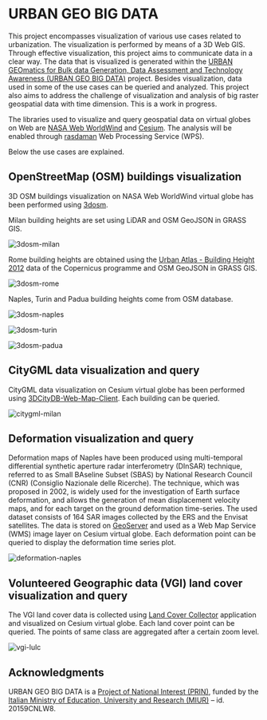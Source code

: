 # URBAN GEO BIG DATA

This project encompasses visualization of various use cases related to urbanization. The visualization is performed by means of a 3D Web GIS. Through effective visualization, this project aims to communicate data in a clear way. The data that is visualized is generated within the <a href="http://www.urbangeobigdata.it/">URBAN GEOmatics for Bulk data Generation, Data Assessment and Technology Awareness (URBAN GEO BIG DATA)</a> project. Besides visualization, data used in some of the use cases can be queried and analyzed. This project also aims to address the challenge of visualization and analysis of big raster geospatial data with time dimension. This is a work in progress.

The libraries used to visualize and query geospatial data on virtual globes on Web are <a href="https://worldwind.arc.nasa.gov/web/">NASA Web WorldWind</a> and <a href="https://cesiumjs.org/">Cesium</a>. The analysis will be enabled through <a href="https://github.com/dioptre/rasdaman">rasdaman</a> Web Processing Service (WPS).

Below the use cases are explained.  

## OpenStreetMap (OSM) buildings visualization

3D OSM buildings visualization on NASA Web WorldWind virtual globe has been performed using <a href="https://github.com/kilsedar/3dosm">3dosm</a>.

Milan building heights are set using LiDAR and OSM GeoJSON in GRASS GIS.

![3dosm-milan](images/screenshots/3dosm-milan.png)

Rome building heights are obtained using the <a href="https://land.copernicus.eu/local/urban-atlas/building-height-2012?tab=download">Urban Atlas - Building Height 2012</a> data of the Copernicus programme and OSM GeoJSON in GRASS GIS.

![3dosm-rome](images/screenshots/3dosm-rome.png)

Naples, Turin and Padua building heights come from OSM database.

![3dosm-naples](images/screenshots/3dosm-naples.png)

![3dosm-turin](images/screenshots/3dosm-turin.png)

![3dosm-padua](images/screenshots/3dosm-padua.png)

## CityGML data visualization and query

CityGML data visualization on Cesium virtual globe has been performed using <a href="https://github.com/3dcitydb/3dcitydb-web-map">3DCityDB-Web-Map-Client</a>. Each building can be queried.

![citygml-milan](images/screenshots/citygml-milan.png)

## Deformation visualization and query

Deformation maps of Naples have been produced using multi-temporal differential synthetic aperture radar interferometry (DInSAR) technique, referred to as Small BAseline Subset (SBAS) by National Research Council (CNR) (Consiglio Nazionale delle Ricerche). The technique, which was proposed in 2002, is widely used for the investigation of Earth surface deformation, and allows the generation of mean displacement velocity maps, and for each target on the ground deformation time-series. The used dataset consists of 164 SAR images collected by the ERS and the Envisat satellites. The data is stored on <a href="https://github.com/geoserver/geoserver">GeoServer</a> and used as a Web Map Service (WMS) image layer on Cesium virtual globe. Each deformation point can be queried to display the deformation time series plot.

![deformation-naples](images/screenshots/deformation-naples-1.png)

## Volunteered Geographic data (VGI) land cover visualization and query

The VGI land cover data is collected using <a href="https://github.com/kilsedar/land-cover-collector">Land Cover Collector</a> application and visualized on Cesium virtual globe. Each land cover point can be queried. The points of same class are aggregated after a certain zoom level.

![vgi-lulc](images/screenshots/vgi-lulc.png)

## Acknowledgments
URBAN GEO BIG DATA is a <a href="http://prin.miur.it/">Project of National Interest (PRIN)</a>, funded by the <a href="http://www.miur.gov.it/web/guest/home">Italian Ministry of Education, University and Research (MIUR)</a> – id. 20159CNLW8.
